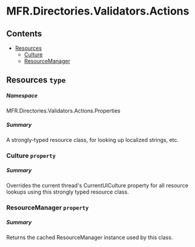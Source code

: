 <a name='assembly'></a>
# MFR.Directories.Validators.Actions

## Contents

- [Resources](#T-MFR.Directories.Validators.Actions-Properties-Resources 'MFR.Directories.Validators.Actions.Properties.Resources')
  - [Culture](#P-MFR.Directories.Validators.Actions-Properties-Resources-Culture 'MFR.Directories.Validators.Actions.Properties.Resources.Culture')
  - [ResourceManager](#P-MFR.Directories.Validators.Actions-Properties-Resources-ResourceManager 'MFR.Directories.Validators.Actions.Properties.Resources.ResourceManager')

<a name='T-MFR.Directories.Validators.Actions-Properties-Resources'></a>
## Resources `type`

##### Namespace

MFR.Directories.Validators.Actions.Properties

##### Summary

A strongly-typed resource class, for looking up localized strings, etc.

<a name='P-MFR.Directories.Validators.Actions-Properties-Resources-Culture'></a>
### Culture `property`

##### Summary

Overrides the current thread's CurrentUICulture property for all
  resource lookups using this strongly typed resource class.

<a name='P-MFR.Directories.Validators.Actions-Properties-Resources-ResourceManager'></a>
### ResourceManager `property`

##### Summary

Returns the cached ResourceManager instance used by this class.
